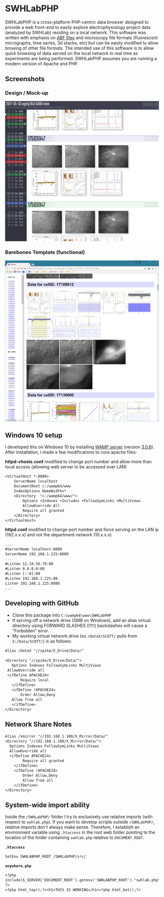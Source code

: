 # SWHLabPHP
SWHLabPHP is a cross-platform PHP-centric data browser designed to provide a web front-end to easily explore electrophysiology project data (analyzed by SWHLab) residing on a local network. This software was written with emphasis on [ABF files](http://mdc.custhelp.com/app/answers/detail/a_id/18881/~/axon%E2%84%A2-pclamp%C2%AE-abf-file-support-pack-download-page) and microscopy file formats (fluorescent micrographs, time series, 3d stacks, etc) but can be easily modified to allow browing of other file formats. The intended use of this software is to allow quick browsing of data served on the local network in real time as experiments are being performed. SWHLabPHP assumes you are running a modern version of Apache and PHP.

## Screenshots
### Design / Mock-up
![](design/mockups/frames.jpg)

### Barebones Template (functional)
![](docs/barebones.png)

## Windows 10 setup
I developed this on Windows 10 by installing [WAMP server](https://sourceforge.net/projects/wampserver/) (version [3.0.6](https://www.google.com/search?q=wampserver3.0.6_x64_apache2.4.23_mysql5.7.14_php5.6.25-7.0.10.exe)). After installation, I made a few modifications to core apache files:

**httpd-vhosts.conf** modified to change port number and allow more than local access (allowing web server to be accessed over LAN)

```
<VirtualHost *:8080>
	ServerName localhost
	DocumentRoot c:/wamp64/www
	IndexOptions NameWidth=*
	<Directory  "c:/wamp64/www/">
		Options +Indexes +Includes +FollowSymLinks +MultiViews
		AllowOverride All
		Require all granted
	</Directory>
</VirtualHost>
```

**httpd.conf** modified to change port number and force serving on the LAN ip (192.x.x.x) and not the department network (10.x.x.x)
```
...
#ServerName localhost:8080
ServerName 192.168.1.225:8080
...
#Listen 12.34.56.78:80
#Listen 0.0.0.0:80
#Listen [::0]:80
#Listen 192.168.1.225:80
Listen 192.168.1.225:8080
...
```

## Developing with GitHub
* Clone this package into `C:\wamp64\www\SWHLabPHP`
* If serving off a network drive (SMB on Windows), add an alias virtual directory using FORWARD SLASHES (!!!!!) backslashes will cause a "Forbidden" error.
* My working virtual network drive (so `/dataX/SCOTT/` pulls from `X:/Data/SCOTT/`) is as follows:

 ```
 Alias /dataX "//spike/X_Drive/Data/"

<Directory "//spike/X_Drive/Data/">
	Options Indexes FollowSymLinks MultiViews
  AllowOverride all
  <ifDefine APACHE24>
		Require local
	</ifDefine>
	<ifDefine !APACHE24>
		Order Allow,Deny
    Allow from all
	</ifDefine>
</Directory>
 ```

## Network Share Notes
```
Alias /xmirror "//192.168.1.100/X_Mirror/Data/"
<Directory "//192.168.1.100/X_Mirror/Data/">
  Options Indexes FollowSymLinks MultiViews
  AllowOverride all
  <ifDefine APACHE24>
        Require all granted
	</ifDefine>
	<ifDefine !APACHE24>
		Order Allow,Deny
        Allow from all
	</ifDefine>
</Directory>
```
## System-wide import ability
Inside the `/SWHLabPHP/` folder I try to exclusively use relative imports (with respect to `swhlab.php`). If you want to develop scripts outside `/SWHLabPHP/`, relative imports don't always make sense. Therefore, I establish an environment variable using `.htaccess` in the root web folder pointing to the location of the folder containing `swhlab.php` relative to `DOCUMENT_ROOT`.

**```.htaccess```**
```
SetEnv SWHLABPHP_ROOT /SWHLabPHP/src/
```

**```anywhere.php```**
```
<?php include($_SERVER['DOCUMENT_ROOT'].getenv('SWHLABPHP_ROOT')."swhlab.php"); ?>
<?php html_top();?><h1>THIS IS WORKING</h1><?php html_bot();?>
```
